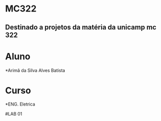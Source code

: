 # MC322
## Destinado a projetos da matéria da unicamp mc 322


# Aluno
  *Arimã da Silva Alves Batista

# Curso
  *ENG. Eletrica
  
#LAB 01
